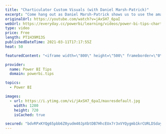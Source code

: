 ```yaml
---
title: "Charticulator Custom Visuals (with Daniel Marsh-Patrick)"
excerpt: "Come hang out as Daniel Marsh-Patrick shows us to use the amazing charticular web browser tool to make custom visuals to use in Power BI reports!  RELATED CONTENT 🔗 Daniel's Website -- https://coacervo.co/ Daniel's Twitter -- https://twitter.com/the_d_mp   LET'S CONNECT! 🧑🏽‍🤝‍🧑🏽 🌟 -- https://twitter.com/HavensBI"
originalUrl: https://youtube.com/watch?v=jAxSH7_6paI
webUrl: https://everyday.cc/powerbi/learning/videos/power-bi-tips-charticulator-custom-visuals-with-daniel-marsh-patrick/
type: video
price: Free
length: PT1H39M13S
publishedDateTime: 2021-03-11T17:17:55Z
heat: 50

featuredContent: "<iframe width=\"800\" height=\"500\" frameborder=\"0\" src=\"https://www.youtube.com/embed/jAxSH7_6paI\" allow=\"accelerometer; autoplay; encrypted-media; gyroscope; picture-in-picture\" allowfullscreen></iframe>"

provider:
  name: Power BI Tips
  domain: powerbi.tips

topics:
  - Power BI

images:
  - url: https://i.ytimg.com/vi/jAxSH7_6paI/maxresdefault.jpg
    width: 1280
    height: 720
    isCached: true

secured: "bdvRPxKYQg65pbb6Z0yudm40JpXbtDB7HhcEUx7r3xVYQygmb1krCURLDSdaykZUuC8sAwHDjcjKCpjUOfM6Pvx10U6RAKLOtH7wB53QShXgi7+gdCu6/YyY3YiG0QZ7S/6SgUgXu5UBSk92UTeum+Ir368M35ceLZUk2uQOKdmbTVApZ6wL9SvDjHQkWk6jxlWffuHneD1t1azJMjxr6gww5pV3iRtL434jHBftUIv4GzHjGvKnBxBqTxc35yXLiRc1GU3vZc2/U3Ls0ASSA+ljUYrL5058HqUChoggvlil3p6Ud5YHqUAqF2BjlbX++kxL8DQGUxyhl5b5/rccw+CjYEPsB96+s9dQYcg2gE0S36oX06eZbtfEkXPf8vNuY2Cv6n8GRVEEfERa2W/4nGdfCUFAzJ/ccQFHUjAtgdk=;c9jw46NrWutQs6gOeZVESg=="
---
```


